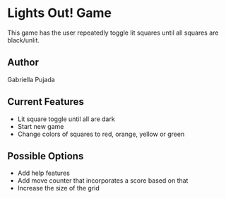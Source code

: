 # Lights Out! Game

This game has the user repeatedly toggle lit squares until all squares are black/unlit.

## Author
Gabriella Pujada

## Current Features
* Lit square toggle until all are dark
* Start new game
* Change colors of squares to red, orange, yellow or green

## Possible Options
* Add help features
* Add move counter that incorporates a score based on that
* Increase the size of the grid